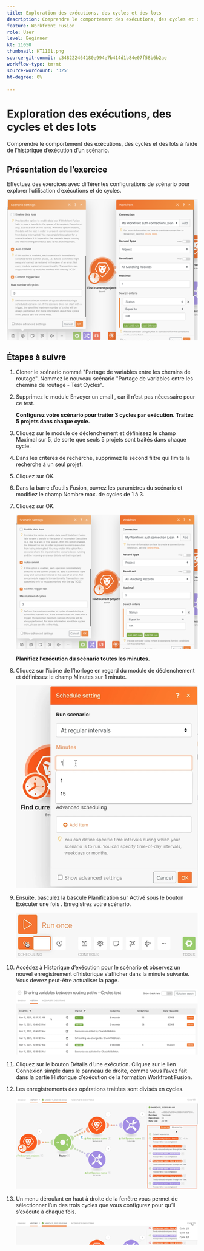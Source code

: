 ```yaml
---
title: Exploration des exécutions, des cycles et des lots
description: Comprendre le comportement des exécutions, des cycles et des lots à l’aide de l’historique d’exécution d’un scénario.
feature: Workfront Fusion
role: User
level: Beginner
kt: 11050
thumbnail: KT1101.png
source-git-commit: c348222464180e994e7b414d1b84e07f58b6b2ae
workflow-type: tm+mt
source-wordcount: '325'
ht-degree: 0%

---
```



# Exploration des exécutions, des cycles et des lots

Comprendre le comportement des exécutions, des cycles et des lots à l’aide de l’historique d’exécution d’un scénario.

## Présentation de l’exercice

Effectuez des exercices avec différentes configurations de scénario pour explorer l’utilisation d’exécutions et de cycles.

![Exploration des cycles et des lots Image 1](../12-exercises/assets/exploring-runs-cycles-and-bundles-walkthrough-1.png)

## Étapes à suivre

1. Cloner le scénario nommé &quot;Partage de variables entre les chemins de routage&quot;. Nommez le nouveau scénario &quot;Partage de variables entre les chemins de routage - Test Cycles&quot;.
1. Supprimez le module Envoyer un email , car il n’est pas nécessaire pour ce test.

   **Configurez votre scénario pour traiter 3 cycles par exécution. Traitez 5 projets dans chaque cycle.**

1. Cliquez sur le module de déclenchement et définissez le champ Maximal sur 5, de sorte que seuls 5 projets sont traités dans chaque cycle.
1. Dans les critères de recherche, supprimez le second filtre qui limite la recherche à un seul projet.
1. Cliquez sur OK.

1. Dans la barre d’outils Fusion, ouvrez les paramètres du scénario et modifiez le champ Nombre max. de cycles de 1 à 3.
1. Cliquez sur OK.

   ![Exploration des cycles et des lots Image 1](../12-exercises/assets/exploring-runs-cycles-and-bundles-walkthrough-1.png)


   **Planifiez l’exécution du scénario toutes les minutes.**

1. Cliquez sur l’icône de l’horloge en regard du module de déclenchement et définissez le champ Minutes sur 1 minute.

   ![Exploration des cycles et des lots Image 2](../12-exercises/assets/exploring-runs-cycles-and-bundles-walkthrough-2.png)

1. Ensuite, basculez la bascule Planification sur Activé sous le bouton Exécuter une fois . Enregistrez votre scénario.

   ![Exploration des cycles et des lots Image 3](../12-exercises/assets/exploring-runs-cycles-and-bundles-walkthrough-3.png)

1. Accédez à Historique d’exécution pour le scénario et observez un nouvel enregistrement d’historique s’afficher dans la minute suivante. Vous devrez peut-être actualiser la page.

   ![Exploration des cycles et des lots Image 1](../12-exercises/assets/exploring-runs-cycles-and-bundles-walkthrough-4.png)

1. Cliquez sur le bouton Détails d’une exécution. Cliquez sur le lien Connexion simple dans le panneau de droite, comme vous l’avez fait dans la partie Historique d’exécution de la formation Workfront Fusion.
1. Les enregistrements des opérations traitées sont divisés en cycles.

   ![Exploration des cycles et des lots Image 5](../12-exercises/assets/exploring-runs-cycles-and-bundles-walkthrough-5.png)

1. Un menu déroulant en haut à droite de la fenêtre vous permet de sélectionner l’un des trois cycles que vous configurez pour qu’il s’exécute à chaque fois.

   ![Exploration des cycles et des lots Image 6](../12-exercises/assets/exploring-runs-cycles-and-bundles-walkthrough-6.png)
